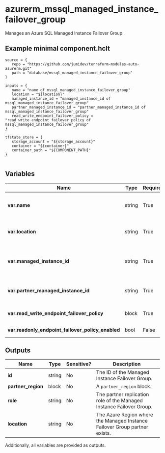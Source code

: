 # azurerm_mssql_managed_instance_failover_group

Manages an Azure SQL Managed Instance Failover Group.

## Example minimal component.hclt

```hcl
source = {
   repo = "https://github.com/jumidev/terraform-modules-auto-azurerm.git" 
   path = "database/mssql_managed_instance_failover_group" 
}

inputs = {
   name = "name of mssql_managed_instance_failover_group" 
   location = "${location}" 
   managed_instance_id = "managed_instance_id of mssql_managed_instance_failover_group" 
   partner_managed_instance_id = "partner_managed_instance_id of mssql_managed_instance_failover_group" 
   read_write_endpoint_failover_policy = "read_write_endpoint_failover_policy of mssql_managed_instance_failover_group" 
}

tfstate_store = {
   storage_account = "${storage_account}" 
   container = "${container}" 
   container_path = "${COMPONENT_PATH}" 
}


```

## Variables

| Name | Type | Required? |  Default  |  Description |
| ---- | ---- | --------- |  ----------- | ----------- |
| **var.name** | string | True | -  |  The name which should be used for this Managed Instance Failover Group. Changing this forces a new resource to be created. | 
| **var.location** | string | True | -  |  The Azure Region where the Managed Instance Failover Group should exist. Changing this forces a new resource to be created. | 
| **var.managed_instance_id** | string | True | -  |  The ID of the Azure SQL Managed Instance which will be replicated using a Managed Instance Failover Group. Changing this forces a new resource to be created. | 
| **var.partner_managed_instance_id** | string | True | -  |  The ID of the Azure SQL Managed Instance which will be replicated to. Changing this forces a new resource to be created. | 
| **var.read_write_endpoint_failover_policy** | block | True | -  |  A `read_write_endpoint_failover_policy` block. | 
| **var.readonly_endpoint_failover_policy_enabled** | bool | False | `True`  |  Failover policy for the read-only endpoint. Defaults to `true`. | 



## Outputs

| Name | Type | Sensitive? | Description |
| ---- | ---- | --------- | --------- |
| **id** | string | No  | The ID of the Managed Instance Failover Group. | 
| **partner_region** | block | No  | A `partner_region` block. | 
| **role** | string | No  | The partner replication role of the Managed Instance Failover Group. | 
| **location** | string | No  | The Azure Region where the Managed Instance Failover Group partner exists. | 

Additionally, all variables are provided as outputs.
